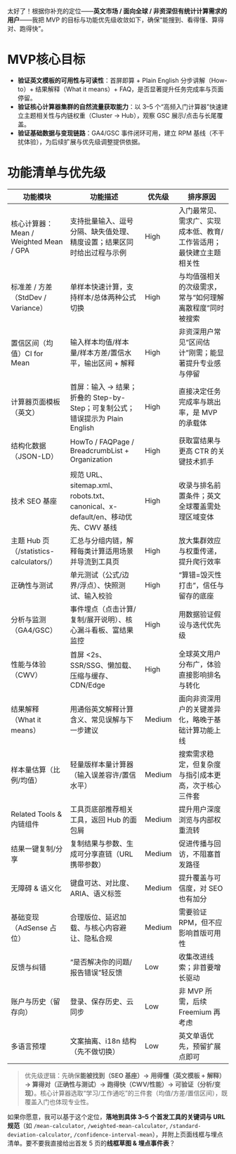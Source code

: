 太好了！根据你补充的定位——**英文市场 / 面向全球 / 非资深但有统计计算需求的用户**——我把 MVP 的目标与功能优先级收敛如下，确保“能搜到、看得懂、算得对、跑得快”。

# MVP核心目标

* **验证英文模板的可用性与可读性**：首屏即算 + Plain English 分步讲解（How-to）+ 结果解释（What it means）+ FAQ，是否显著提升任务完成率与页面停留。
* **验证核心计算器集群的自然流量获取能力**：以 3–5 个“高频入门计算器”快速建立主题相关性与内链权重（Cluster → Hub），观察 GSC 展示/点击与长尾覆盖。
* **验证基础数据与变现链路**：GA4/GSC 事件闭环可用，建立 RPM 基线（不干扰体验），为后续扩展与优先级调整提供依据。

# 功能清单与优先级

| 功能模块                               | 功能描述                                                             | 优先级    | 排序原因                               |
| ---------------------------------- | ---------------------------------------------------------------- | ------ | ---------------------------------- |
| 核心计算器：Mean / Weighted Mean / GPA   | 支持批量输入、逗号分隔、缺失值处理、精度设置；结果区同时给出过程与示例                              | High   | 入门最常见、需求广、实现成本低、教育/工作皆适用；最快建立主题相关性 |
| 标准差 / 方差（StdDev / Variance）        | 单样本快速计算，支持样本/总体两种公式切换                                            | High   | 与均值强相关的次级需求，常与“如何理解离散程度”同时被搜索      |
| 置信区间（均值）CI for Mean                | 输入样本均值/样本量/样本方差/置信水平，输出区间 + 解释                                   | High   | 非资深用户常见“区间估计”刚需；能显著提升专业感与停留        |
| 计算器页面模板（英文）                        | 首屏：输入 → 结果；折叠的 Step-by-Step；可复制公式；错误提示为 Plain English            | High   | 直接决定任务完成率与跳出率，是 MVP 的承载体           |
| 结构化数据（JSON-LD）                     | HowTo / FAQPage / BreadcrumbList + Organization                  | High   | 获取富结果与更高 CTR 的关键技术抓手               |
| 技术 SEO 基座                          | 规范 URL、sitemap.xml、robots.txt、canonical、x-default/en、移动优先、CWV 基线 | High   | 收录与排名前置条件；英文全球覆盖需处理区域变体            |
| 主题 Hub 页（/statistics-calculators/） | 汇总与分组内链，解释每类计算适用场景并导流到工具页                                        | High   | 放大集群效应与权重传递，提升爬行效率                 |
| 正确性与测试                             | 单元测试（公式/边界/浮点）、快照测试、输入校验                                         | High   | “算错=毁灭性打击”，信任与留存的底座                |
| 分析与监测（GA4/GSC）                     | 事件埋点（点击计算/复制/展开说明）、核心漏斗看板、富结果监控                                  | High   | 用数据验证假设与迭代优先级                      |
| 性能与体验（CWV）                         | 首屏 <2s、SSR/SSG、懒加载、压缩与缓存、CDN/Edge                                | High   | 全球英文用户分布广，体验直接影响排名与转化              |
| 结果解释（What it means）                | 用通俗英文解释计算含义、常见误解与下一步建议                                           | Medium | 面向非资深用户的关键差异化，略晚于基础计算功能上线          |
| 样本量估算（比例/均值）                       | 轻量版样本量计算器（输入误差容许/置信水平）                                           | Medium | 搜索需求稳定，但复杂度与指引成本更高，次于核心三件套         |
| Related Tools & 内链组件               | 工具页底部推荐相关工具，返回 Hub 的面包屑                                          | Medium | 提升用户深度浏览与内部权重流转                    |
| 结果一键复制/分享                          | 复制结果与参数、生成可分享直链（URL 携带参数）                                        | Medium | 促进传播与回访，不阻塞首发路径                    |
| 无障碍 & 语义化                          | 键盘可达、对比度、ARIA、语义标签                                               | Medium | 提升覆盖与可信度，对 SEO 也有加分                |
| 基础变现（AdSense 占位）                   | 合理版位、延迟加载、与核心内容避让、隐私合规                                           | Medium | 需要验证 RPM，但不应影响首版可用性                |
| 反馈与纠错                              | “是否解决你的问题/报告错误”轻反馈                                               | Low    | 收集改进线索；非首要增长驱动                     |
| 账户与历史（留存向）                         | 登录、保存历史、云同步                                                      | Low    | 非 MVP 所需，后续 Freemium 再考虑           |
| 多语言预埋                              | 文案抽离、i18n 结构（先不做切换）                                              | Low    | 英文单语优先，预留扩展点即可                     |

> 优先级逻辑：先确保**能被找到（SEO 基座）→ 用得懂（英文模板 + 解释）→ 算得对（正确性与测试）→ 跑得快（CWV/性能）→ 可验证（分析/变现）**。核心计算器选取“学习/工作通吃”的三件套（均值/方差/置信区间），既覆盖入门也体现专业性。

如果你愿意，我可以基于这个定位，**落地到具体 3–5 个首发工具的关键词与 URL 规范**（如 `/mean-calculator`, `/weighted-mean-calculator`, `/standard-deviation-calculator`, `/confidence-interval-mean`），并附上页面线框与埋点清单。要不要我直接给出首发 5 页的**线框草图 & 埋点事件表**？
